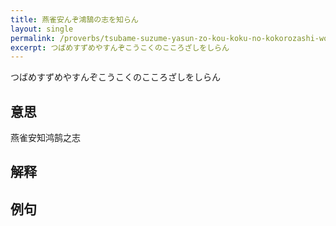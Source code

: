 ```yaml
---
title: 燕雀安んぞ鴻鵠の志を知らん
layout: single
permalink: /proverbs/tsubame-suzume-yasun-zo-kou-koku-no-kokorozashi-wo-shiran
excerpt: つばめすずめやすんぞこうこくのこころざしをしらん
---
```


つばめすずめやすんぞこうこくのこころざしをしらん

## 意思

燕雀安知鸿鹄之志

## 解释

## 例句

